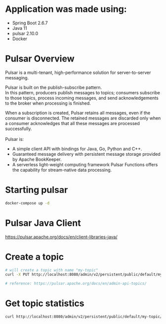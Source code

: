 # Application was made using:

* Spring Boot 2.6.7
* Java 11
* pulsar 2.10.0
* Docker

# Pulsar Overview
Pulsar is a multi-tenant, high-performance solution for server-to-server messaging.

Pulsar is built on the publish-subscribe pattern.<br/>
In this pattern, producers publish messages to topics; consumers subscribe to those topics, process incoming messages, and send acknowledgements to the broker when processing is finished.

When a subscription is created, Pulsar retains all messages, even if the consumer is disconnected. The retained messages are discarded only when a consumer acknowledges that all these messages are processed successfully.<br/>
<br/>Pulsar is:<br/>
* A simple client API with bindings for Java, Go, Python and C++.
* Guaranteed message delivery with persistent message storage provided by Apache BookKeeper.
* A serverless light-weight computing framework Pulsar Functions offers the capability for stream-native data processing.


# Starting pulsar

```bash
docker-compose up -d
```

# Pulsar Java Client

https://pulsar.apache.org/docs/en/client-libraries-java/

# Create a topic

```bash
# will create a topic with name "my-topic"
curl -X PUT http://localhost:8080/admin/v2/persistent/public/default/my-topic/

# reference: https://pulsar.apache.org/docs/en/admin-api-topics/
```

# Get topic statistics

```bash
curl http://localhost:8080/admin/v2/persistent/public/default/my-topic/stats
```